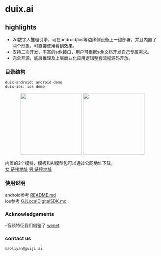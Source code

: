 # duix.ai

## highlights
- 2d数字人推理引擎，可在android/ios等边缘侧设备上一键部署，并且内置了两个形象，可直接使用看到效果。
- 支持二次开发，丰富的sdk接口，用户可根据sdk文档开发自己专属需求。
- 完全开源，底层推理及上层商业化应用逻辑整套流程源码开放。

### 目录结构   
```
duix-android: android demo       
duix-ios: ios demo  
```     

<p align="center">
  <img src="res/女.jpg" width=200/>
  <img src="res/男.jpg" width=200/>
</p>

内置的2个模特，模板和AI模型包可以通过公网地址下载。    
[女 链接地址](https://digital-public.obs.cn-east-3.myhuaweicloud.com/duix/digital/model/1716034688/bendi1_0329.zip)
[男 链接地址](https://digital-public.obs.cn-east-3.myhuaweicloud.com/duix/digital/model/1716034688/bendi3_20240518.zip)

### 使用说明 
android参考 [README.md](./duix-android/dh_aigc_android/README.md)    
ios参考 [GJLocalDigitalSDK.md](./duix-ios/GJLocalDigitalDemo/GJLocalDigitalSDK.md)

### Acknowledgements
-音频特征我们借鉴了 [wenet](https://github.com/wenet-e2e/wenet)  

### contact us
    maoliyan@guiji.ai
